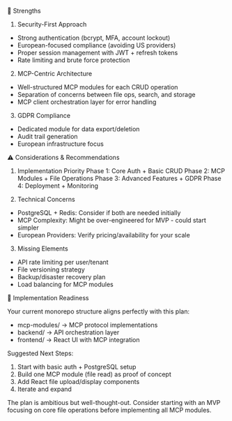 
  🎯 Strengths

  1. Security-First Approach
  - Strong authentication (bcrypt, MFA,
  account lockout)
  - European-focused compliance (avoiding US
  providers)
  - Proper session management with JWT +
  refresh tokens
  - Rate limiting and brute force protection

  2. MCP-Centric Architecture
  - Well-structured MCP modules for each CRUD
  operation
  - Separation of concerns between file ops,
  search, and storage
  - MCP client orchestration layer for error
  handling

  3. GDPR Compliance
  - Dedicated module for data export/deletion
  - Audit trail generation
  - European infrastructure focus

  ⚠️ Considerations & Recommendations

  1. Implementation Priority
  Phase 1: Core Auth + Basic CRUD
  Phase 2: MCP Modules + File Operations
  Phase 3: Advanced Features + GDPR
  Phase 4: Deployment + Monitoring

  2. Technical Concerns
  - PostgreSQL + Redis: Consider if both are
  needed initially
  - MCP Complexity: Might be over-engineered
  for MVP - could start simpler
  - European Providers: Verify
  pricing/availability for your scale

  3. Missing Elements
  - API rate limiting per user/tenant
  - File versioning strategy
  - Backup/disaster recovery plan
  - Load balancing for MCP modules

  🚀 Implementation Readiness

  Your current monorepo structure aligns
  perfectly with this plan:
  - mcp-modules/ → MCP protocol
  implementations
  - backend/ → API orchestration layer
  - frontend/ → React UI with MCP integration

  Suggested Next Steps:
  1. Start with basic auth + PostgreSQL setup
  2. Build one MCP module (file read) as proof
   of concept
  3. Add React file upload/display components
  4. Iterate and expand

  The plan is ambitious but well-thought-out.
  Consider starting with an MVP focusing on
  core file operations before implementing all
   MCP modules.